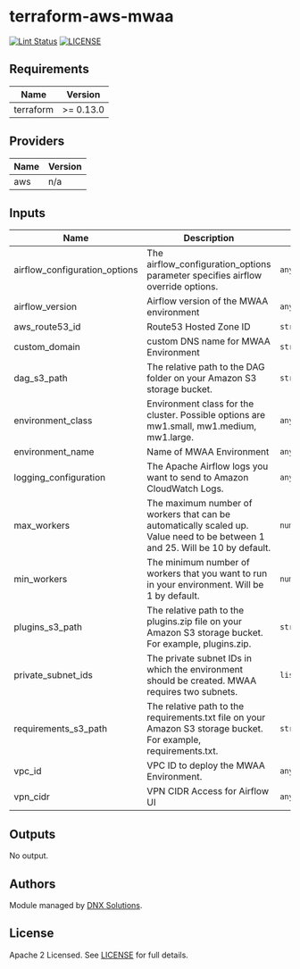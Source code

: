 # terraform-aws-mwaa

[![Lint Status](https://github.com/DNXLabs/terraform-aws-mwaa/workflows/Lint/badge.svg)](https://github.com/DNXLabs/terraform-aws-mwaa/actions)
[![LICENSE](https://img.shields.io/github/license/DNXLabs/terraform-aws-mwaa)](https://github.com/DNXLabs/terraform-aws-mwaa/blob/master/LICENSE)

<!--- BEGIN_TF_DOCS --->

## Requirements

| Name | Version |
|------|---------|
| terraform | >= 0.13.0 |

## Providers

| Name | Version |
|------|---------|
| aws | n/a |

## Inputs

| Name | Description | Type | Default | Required |
|------|-------------|------|---------|:--------:|
| airflow\_configuration\_options | The airflow\_configuration\_options parameter specifies airflow override options. | `any` | n/a | yes |
| airflow\_version | Airflow version of the MWAA environment | `any` | n/a | yes |
| aws\_route53\_id | Route53 Hosted Zone ID | `string` | n/a | yes |
| custom\_domain | custom DNS name for MWAA Environment | `string` | n/a | yes |
| dag\_s3\_path | The relative path to the DAG folder on your Amazon S3 storage bucket. | `string` | `"dags"` | no |
| environment\_class | Environment class for the cluster. Possible options are mw1.small, mw1.medium, mw1.large. | `any` | n/a | yes |
| environment\_name | Name of MWAA Environment | `any` | n/a | yes |
| logging\_configuration | The Apache Airflow logs you want to send to Amazon CloudWatch Logs. | `any` | n/a | yes |
| max\_workers | The maximum number of workers that can be automatically scaled up. Value need to be between 1 and 25. Will be 10 by default. | `number` | `10` | no |
| min\_workers | The minimum number of workers that you want to run in your environment. Will be 1 by default. | `number` | `1` | no |
| plugins\_s3\_path | The relative path to the plugins.zip file on your Amazon S3 storage bucket. For example, plugins.zip. | `string` | `"plugins.zip"` | no |
| private\_subnet\_ids | The private subnet IDs in which the environment should be created. MWAA requires two subnets. | `list(string)` | n/a | yes |
| requirements\_s3\_path | The relative path to the requirements.txt file on your Amazon S3 storage bucket. For example, requirements.txt. | `string` | `"requirements.txt"` | no |
| vpc\_id | VPC ID to deploy the MWAA Environment. | `any` | n/a | yes |
| vpn\_cidr | VPN CIDR Access for Airflow UI | `any` | n/a | yes |

## Outputs

No output.

<!--- END_TF_DOCS --->

## Authors

Module managed by [DNX Solutions](https://github.com/DNXLabs).

## License

Apache 2 Licensed. See [LICENSE](https://github.com/DNXLabs/terraform-aws-mwaa/blob/master/LICENSE) for full details.

